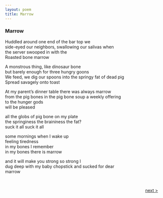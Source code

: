 ```yaml
---
layout: poem
title: Marrow
---
```


### Marrow

Huddled around one end of the bar top we  
side-eyed our neighbors, swallowing our salivas when  
the server swooped in with the  
Roasted bone marrow  
 

A monstrous thing, like dinosaur bone  
but barely enough for three hungry goons  
We feed, we dig our spoons into the springy fat of dead pig  
Spread savagely onto toast  
 

At my parent’s dinner table there was always marrow  
from the pig bones in the pig bone soup a weekly offering  
to the hunger gods  
will be pleased  
  

all the globs of pig bone on my plate  
the springiness the braininess the fat?  
suck it all suck it all  
 

some mornings when I wake up  
feeling tiredness  
in my bones I remember  
in my bones there is marrow  


and it will make you strong so strong I  
dug deep with my baby chopstick and sucked for dear  
marrow  

&nbsp;  

<a href="/poems/tanka" style="float: right;">next ></a>
